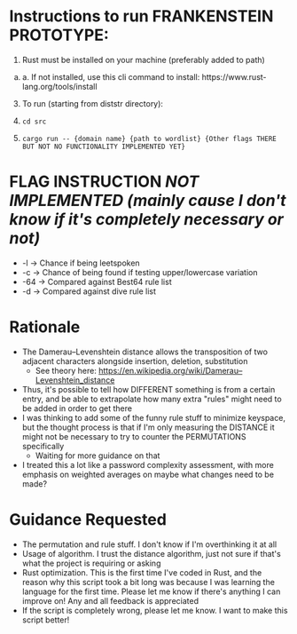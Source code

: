 # Instructions to run **FRANKENSTEIN PROTOTYPE**:

1. Rust must be installed on your machine (preferably added to path)
<ol type="a">
  <li>
      a. If not installed, use this cli command to install: https://www.rust-lang.org/tools/install
  </li>
</ol>
   
3. To run (starting from diststr directory):
4.     cd src
5.     cargo run -- {domain name} {path to wordlist} {Other flags THERE BUT NOT NO FUNCTIONALITY IMPLEMENTED YET}
# FLAG INSTRUCTION ***NOT IMPLEMENTED (mainly cause I don't know if it's completely necessary or not)***
- -l -> Chance if being leetspoken
- -c -> Chance of being found if testing upper/lowercase variation
- -64 -> Compared against Best64 rule list
- -d -> Compared against dive rule list

# Rationale
- The Damerau–Levenshtein distance allows the transposition of two adjacent characters alongside insertion, deletion, substitution
    - See theory here: https://en.wikipedia.org/wiki/Damerau–Levenshtein_distance
- Thus, it's possible to tell how DIFFERENT something is from a certain entry, and be able to extrapolate how many extra "rules" might need to be added in order to get there
- I was thinking to add some of the funny rule stuff to minimize keyspace, but the thought process is that if I'm only measuring the DISTANCE it might not be necessary to try to counter the PERMUTATIONS specifically
    - Waiting for more guidance on that
- I treated this a lot like a password complexity assessment, with more emphasis on weighted averages on maybe what changes need to be made?

# Guidance Requested
- The permutation and rule stuff. I don't know if I'm overthinking it at all
- Usage of algorithm. I trust the distance algorithm, just not sure if that's what the project is requiring or asking
- Rust optimization. This is the first time I've coded in Rust, and the reason why this script took a bit long was because I was learning the language for the first time. Please let me know if there's anything I can improve on! Any and all feedback is appreciated
- If the script is completely wrong, please let me know. I want to make this script better!
